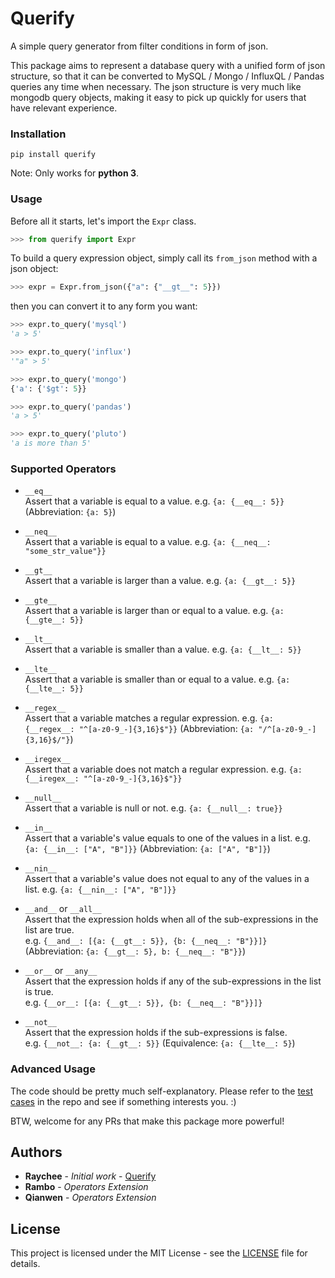 # Querify

A simple query generator from filter conditions in form of json.

This package aims to represent a database query with a unified form of json structure, 
so that it can be converted to MySQL / Mongo / InfluxQL / Pandas queries any time when necessary.
The json structure is very much like mongodb query objects, 
making it easy to pick up quickly for users that have relevant experience.


### Installation

```
pip install querify
```
Note: Only works for **python 3**.

### Usage
Before all it starts, let's import the `Expr` class.
```python
>>> from querify import Expr
```
To build a query expression object, simply call its `from_json` method with a json object:
```python
>>> expr = Expr.from_json({"a": {"__gt__": 5}})
```
then you can convert it to any form you want:
```python
>>> expr.to_query('mysql')
'a > 5'

>>> expr.to_query('influx')
'"a" > 5'

>>> expr.to_query('mongo')
{'a': {'$gt': 5}} 

>>> expr.to_query('pandas')
'a > 5'

>>> expr.to_query('pluto')
'a is more than 5'
```

### Supported Operators
- `__eq__`  
Assert that a variable is equal to a value. e.g. `{a: {__eq__: 5}}` (Abbreviation: `{a: 5}`)
- `__neq__`  
Assert that a variable is equal to a value. e.g. `{a: {__neq__: "some_str_value"}}`
- `__gt__`  
Assert that a variable is larger than a value. e.g. `{a: {__gt__: 5}}`
- `__gte__`  
Assert that a variable is larger than or equal to a value. e.g. `{a: {__gte__: 5}}`
- `__lt__`  
Assert that a variable is smaller than a value. e.g. `{a: {__lt__: 5}}`
- `__lte__`  
Assert that a variable is smaller than or equal to a value. e.g. `{a: {__lte__: 5}}`
- `__regex__`  
Assert that a variable matches a regular expression. e.g. `{a: {__regex__: "^[a-z0-9_-]{3,16}$"}}` (Abbreviation: `{a: "/^[a-z0-9_-]{3,16}$/"}`)
- `__iregex__`  
Assert that a variable does not match a regular expression. e.g. `{a: {__iregex__: "^[a-z0-9_-]{3,16}$"}}`
- `__null__`  
Assert that a variable is null or not. e.g. `{a: {__null__: true}}`
- `__in__`  
Assert that a variable's value equals to one of the values in a list. e.g. `{a: {__in__: ["A", "B"]}}` (Abbreviation: `{a: ["A", "B"]}`)
- `__nin__`  
Assert that a variable's value does not equal to any of the values in a list. e.g. `{a: {__nin__: ["A", "B"]}}`


- `__and__` or `__all__`  
Assert that the expression holds when all of the sub-expressions in the list are true.  
e.g. `{__and__: [{a: {__gt__: 5}}, {b: {__neq__: "B"}}]}` (Abbreviation: `{a: {__gt__: 5}, b: {__neq__: "B"}}`)
- `__or__` or `__any__`  
Assert that the expression holds if any of the sub-expressions in the list is true.  
e.g. `{__or__: [{a: {__gt__: 5}}, {b: {__neq__: "B"}}]}`


- `__not__`  
Assert that the expression holds if the sub-expressions is false.  
e.g. `{__not__: {a: {__gt__: 5}}` (Equivalence: `{a: {__lte__: 5}`)


### Advanced Usage
The code should be pretty much self-explanatory.
Please refer to the [test cases](https://github.com/Raychee/querify/blob/master/querify/test/test_querify.py) in the repo and see if something interests you. :)

BTW, welcome for any PRs that make this package more powerful!


## Authors

* **Raychee** - *Initial work* - [Querify](https://github.com/Raychee/querify)
* **Rambo** - *Operators Extension*
* **Qianwen** - *Operators Extension*


## License

This project is licensed under the MIT License - see the [LICENSE](https://github.com/Raychee/querify/blob/master/LICENSE) file for details.


